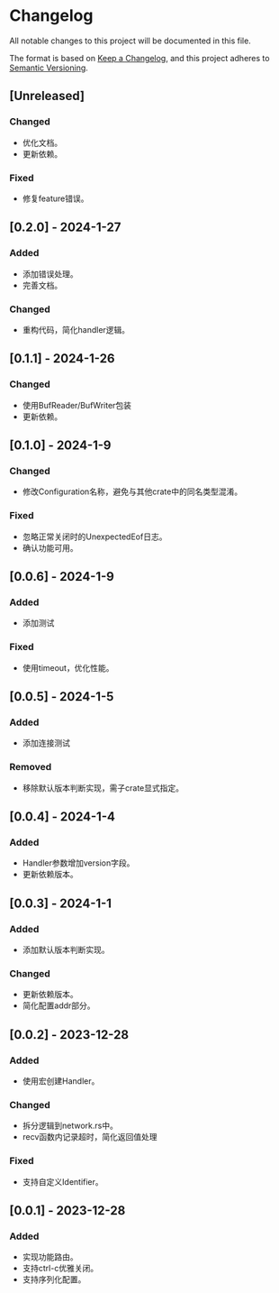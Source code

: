 # Changelog

All notable changes to this project will be documented in this file.

The format is based on [Keep a Changelog](https://keepachangelog.com/en/1.0.0/),
and this project adheres to [Semantic Versioning](https://semver.org/spec/v2.0.0.html).

## [Unreleased]

### Changed

* 优化文档。
* 更新依赖。

### Fixed

* 修复feature错误。

## [0.2.0] - 2024-1-27

### Added

* 添加错误处理。
* 完善文档。

### Changed

* 重构代码，简化handler逻辑。

## [0.1.1] - 2024-1-26

### Changed

* 使用BufReader/BufWriter包装
* 更新依赖。

## [0.1.0] - 2024-1-9

### Changed

* 修改Configuration名称，避免与其他crate中的同名类型混淆。

### Fixed

* 忽略正常关闭时的UnexpectedEof日志。
* 确认功能可用。

## [0.0.6] - 2024-1-9

### Added

* 添加测试

### Fixed

* 使用timeout，优化性能。

## [0.0.5] - 2024-1-5

### Added

* 添加连接测试

### Removed

* 移除默认版本判断实现，需子crate显式指定。

## [0.0.4] - 2024-1-4

### Added

* Handler参数增加version字段。
* 更新依赖版本。

## [0.0.3] - 2024-1-1

### Added

* 添加默认版本判断实现。

### Changed

* 更新依赖版本。
* 简化配置addr部分。

## [0.0.2] - 2023-12-28

### Added

* 使用宏创建Handler。

### Changed

* 拆分逻辑到network.rs中。
* recv函数内记录超时，简化返回值处理

### Fixed

* 支持自定义Identifier。

## [0.0.1] - 2023-12-28

### Added

* 实现功能路由。
* 支持ctrl-c优雅关闭。
* 支持序列化配置。
